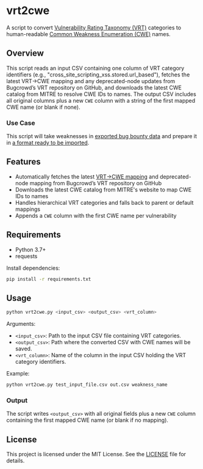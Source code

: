 # vrt2cwe

A script to  convert [Vulnerability Rating Taxonomy (VRT)](https://github.com/bugcrowd/vulnerability-rating-taxonomy) categories to human-readable [Common Weakness Enumeration (CWE)](https://cwe.mitre.org/) names.

## Overview

This script reads an input CSV containing one column of VRT category identifiers (e.g., "cross_site_scripting_xss.stored.url_based"), fetches the latest VRT→CWE mapping and any deprecated-node updates from Bugcrowd’s VRT repository on GitHub, and downloads the latest CWE catalog from MITRE to resolve CWE IDs to names. The output CSV includes all original columns plus a new `CWE` column with a string of the first mapped CWE name (or blank if none).

### Use Case

This script will take weaknesses in [exported bug bounty data](https://docs.bugcrowd.com/customers/the-insights-dashboard/download-reports-and-export-submission-data/#exporting-submission-data-to-csv) and prepare it in [a format ready to be imported](https://docs.hackerone.com/en/articles/8541742-import-vulnerabilities).

## Features

- Automatically fetches the latest [VRT→CWE mapping](https://github.com/bugcrowd/vulnerability-rating-taxonomy/blob/master/mappings/cwe/cwe.json) and deprecated-node mapping from Bugcrowd’s VRT repository on GitHub
- Downloads the latest CWE catalog from MITRE's website to map CWE IDs to names
- Handles hierarchical VRT categories and falls back to parent or default mappings
- Appends a `CWE` column with the first CWE name per vulnerability

## Requirements

- Python 3.7+
- requests

Install dependencies:

```bash
pip install -r requirements.txt
```

## Usage

```bash
python vrt2cwe.py <input_csv> <output_csv> <vrt_column>
```

Arguments:

- `<input_csv>`: Path to the input CSV file containing VRT categories.
- `<output_csv>`: Path where the converted CSV with CWE names will be saved.
- `<vrt_column>`: Name of the column in the input CSV holding the VRT category identifiers.

Example:

```bash
python vrt2cwe.py test_input_file.csv out.csv weakness_name
```

### Output

The script writes `<output_csv>` with all original fields plus a new `CWE` column containing the first mapped CWE name (or blank if no mapping).

## License

This project is licensed under the MIT License. See the [LICENSE](LICENSE) file for details.
